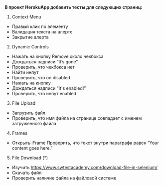 **В проект HerokuApp добавить тесты для следующих страниц:**

1) Context Menu
- Правый клик по элементу
- Валидация текста на алерте
- Закрытие алерта

2) Dynamic Controls
- Нажать на кнопку Remove около чекбокса
- Дождаться надписи “It’s gone”
- Проверить, что чекбокса нет
- Найти инпут
- Проверить, что он disabled
- Нажать на кнопку
- Дождаться надписи “It's enabled!”
- Проверить, что инпут enabled 

3) File Upload
- Загрузить файл
- Проверить, что имя файла на странице совпадает с именем загруженного файла 

4) Frames
- Открыть iFrame
Проверить, что текст внутри параграфа равен “Your content goes here.”

5) File Download (*)
- Изучить https://www.swtestacademy.com/download-file-in-selenium/
- Скачать файл
- Проверить наличие файла на файловой системе